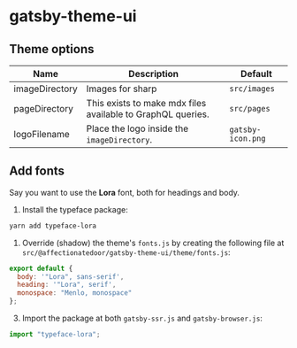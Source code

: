 # gatsby-theme-ui

## Theme options

| Name           | Description                                                 | Default           |
| -------------- | ----------------------------------------------------------- | ----------------- |
| imageDirectory | Images for sharp                                            | `src/images`      |
| pageDirectory  | This exists to make mdx files available to GraphQL queries. | `src/pages`       |
| logoFilename   | Place the logo inside the `imageDirectory`.                 | `gatsby-icon.png` |

## Add fonts

Say you want to use the **Lora** font, both for headings and body.

1. Install the typeface package:

```bash
yarn add typeface-lora
```

1. Override (shadow) the theme's `fonts.js` by creating the following file at `src/@affectionatedoor/gatsby-theme-ui/theme/fonts.js`:

```js
export default {
  body: '"Lora", sans-serif',
  heading: '"Lora", serif',
  monospace: "Menlo, monospace"
};
```

3. Import the package at both `gatsby-ssr.js` and `gatsby-browser.js`:

```js
import "typeface-lora";
```
